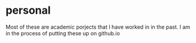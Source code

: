 # personal

Most of these are academic porjects that I have worked in in the past.
I am in the process of putting these up on github.io
